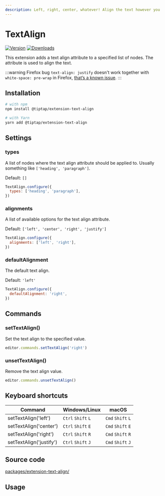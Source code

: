 ```yaml
---
description: Left, right, center, whatever! Align the text however you like.
---
```


# TextAlign
[![Version](https://img.shields.io/npm/v/@tiptap/extension-text-align.svg?label=version)](https://www.npmjs.com/package/@tiptap/extension-text-align)
[![Downloads](https://img.shields.io/npm/dm/@tiptap/extension-text-align.svg)](https://npmcharts.com/compare/@tiptap/extension-text-align?minimal=true)

This extension adds a text align attribute to a specified list of nodes. The attribute is used to align the text.

:::warning Firefox bug
`text-align: justify` doesn't work together with `white-space: pre-wrap` in Firefox, [that’s a known issue](https://bugzilla.mozilla.org/show_bug.cgi?id=1253840).
:::

## Installation
```bash
# with npm
npm install @tiptap/extension-text-align

# with Yarn
yarn add @tiptap/extension-text-align
```

## Settings

### types
A list of nodes where the text align attribute should be applied to. Usually something like `['heading', 'paragraph']`.

Default: `[]`

```js
TextAlign.configure({
  types: ['heading', 'paragraph'],
})
```

### alignments
A list of available options for the text align attribute.

Default: `['left', 'center', 'right', 'justify']`

```js
TextAlign.configure({
  alignments: ['left', 'right'],
})
```

### defaultAlignment
The default text align.

Default: `'left'`

```js
TextAlign.configure({
  defaultAlignment: 'right',
})
```


## Commands

### setTextAlign()
Set the text align to the specified value.

```js
editor.commands.setTextAlign('right')
```

### unsetTextAlign()
Remove the text align value.

```js
editor.commands.unsetTextAlign()
```

## Keyboard shortcuts
| Command                 | Windows/Linux                | macOS                       |
| ----------------------- | ---------------------------- | --------------------------- |
| setTextAlign('left')    | `Ctrl`&nbsp;`Shift`&nbsp;`L` | `Cmd`&nbsp;`Shift`&nbsp;`L` |
| setTextAlign('center')  | `Ctrl`&nbsp;`Shift`&nbsp;`E` | `Cmd`&nbsp;`Shift`&nbsp;`E` |
| setTextAlign('right')   | `Ctrl`&nbsp;`Shift`&nbsp;`R` | `Cmd`&nbsp;`Shift`&nbsp;`R` |
| setTextAlign('justify') | `Ctrl`&nbsp;`Shift`&nbsp;`J` | `Cmd`&nbsp;`Shift`&nbsp;`J` |

## Source code
[packages/extension-text-align/](https://github.com/ueberdosis/tiptap/blob/main/packages/extension-text-align/)

## Usage
<tiptap-demo name="Extensions/TextAlign"></tiptap-demo>
